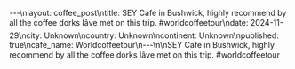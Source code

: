 ---\nlayout: coffee_post\ntitle: SEY Cafe in Bushwick, highly recommend by all the coffee dorks Iâve met on this trip. #worldcoffeetour\ndate: 2024-11-29\ncity: Unknown\ncountry: Unknown\ncontinent: Unknown\npublished: true\ncafe_name: Worldcoffeetour\n---\n\nSEY Cafe in Bushwick, highly recommend by all the coffee dorks Iâve met on this trip. #worldcoffeetour